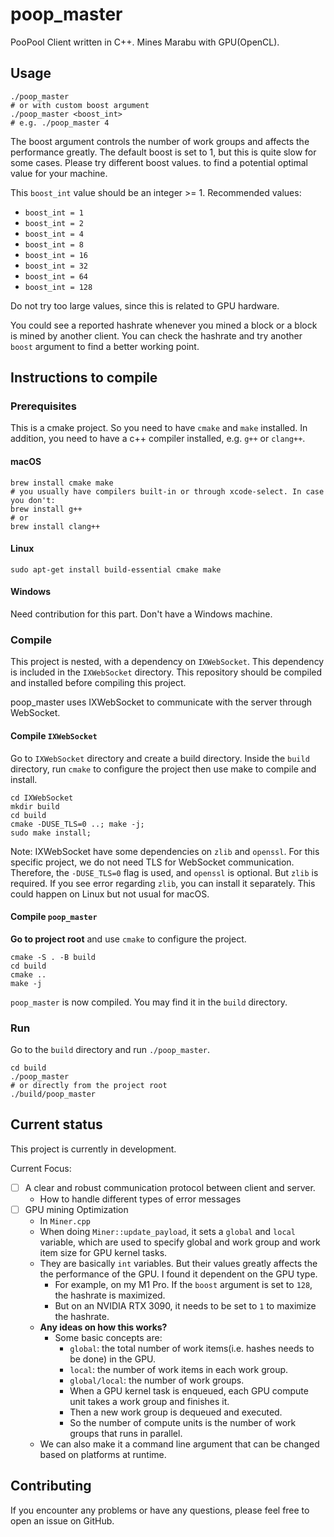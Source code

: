 # poop_master

PooPool Client written in C++. Mines Marabu with GPU(OpenCL).

## Usage

```shell
./poop_master
# or with custom boost argument
./poop_master <boost_int>
# e.g. ./poop_master 4
```

The boost argument controls the number of work groups and affects the
performance greatly. The default boost is set to 1, but this is quite
slow for some cases. Please try different boost values. to find a potential
optimal value for your machine.

This `boost_int` value should be an integer >= 1. Recommended values:
- `boost_int = 1`
- `boost_int = 2`
- `boost_int = 4`
- `boost_int = 8`
- `boost_int = 16`
- `boost_int = 32`
- `boost_int = 64`
- `boost_int = 128`

Do not try too large values, since this is related to GPU hardware.

You could see a reported hashrate whenever you mined a block or a block
is mined by another client. You can check the hashrate and try another `boost`
argument to find a better working point.


## Instructions to compile

### Prerequisites
This is a cmake project. So you need to have `cmake` and `make` installed. In addition,
you need to have a c++ compiler installed, e.g. `g++` or `clang++`.

#### macOS
```shell
brew install cmake make
# you usually have compilers built-in or through xcode-select. In case you don't:
brew install g++
# or
brew install clang++
```

#### Linux
```shell
sudo apt-get install build-essential cmake make
```

#### Windows

Need contribution for this part. Don't have a Windows machine.

### Compile

This project is nested, with a dependency on `IXWebSocket`. This dependency is
included in the `IXWebSocket` directory. This repository should be compiled
and installed before compiling this project.

poop_master uses IXWebSocket to communicate with the server through WebSocket.

#### Compile `IXWebSocket`

Go to `IXWebSocket` directory and create a build directory. Inside the `build`
directory, run `cmake` to configure the project then use make to compile and install.

```shell
cd IXWebSocket
mkdir build
cd build
cmake -DUSE_TLS=0 ..; make -j;
sudo make install;
```

Note: IXWebSocket have some dependencies on `zlib` and `openssl`. For this
specific project, we do not need TLS for WebSocket communication. Therefore,
the `-DUSE_TLS=0` flag is used, and `openssl` is optional. But `zlib` is required.
If you see error regarding `zlib`, you can install it separately. This could happen
on Linux but not usual for macOS.

#### Compile `poop_master`

**Go to project root** and use `cmake` to configure the project.

```shell
cmake -S . -B build
cd build
cmake ..
make -j
```

`poop_master` is now compiled. You may find it in the `build` directory.

### Run

Go to the `build` directory and run `./poop_master`.

```shell
cd build
./poop_master
# or directly from the project root
./build/poop_master
```

## Current status

This project is currently in development.

Current Focus:

- [ ] A clear and robust communication protocol between client and server.
  - How to handle different types of error messages
- [ ] GPU mining Optimization
    - In `Miner.cpp`
    - When doing `Miner::update_payload`, it sets a `global` and `local` variable, which are used to specify global and 
work group and work item size for GPU kernel tasks.
    - They are basically `int` variables. But their values greatly affects the 
the performance of the GPU. I found it dependent on the GPU type. 
      - For example, on my M1 Pro. If the `boost` argument is set to `128`, the hashrate is maximized.
      - But on an NVIDIA RTX 3090, it needs to be set to `1` to maximize the hashrate.
    - **Any ideas on how this works?**
      - Some basic concepts are:
        - `global`: the total number of work items(i.e. hashes needs to be done) in the GPU.
        - `local`: the number of work items in each work group.
        - `global/local`: the number of work groups.
        - When a GPU kernel task is enqueued, each GPU compute unit takes a work group and finishes it.
        - Then a new work group is dequeued and executed.
        - So the number of compute units is the number of work groups that runs in parallel.
    - We can also make it a command line argument that can be changed based on platforms at runtime.

## Contributing

If you encounter any problems or have any questions, please feel free to
open an issue on GitHub. 
